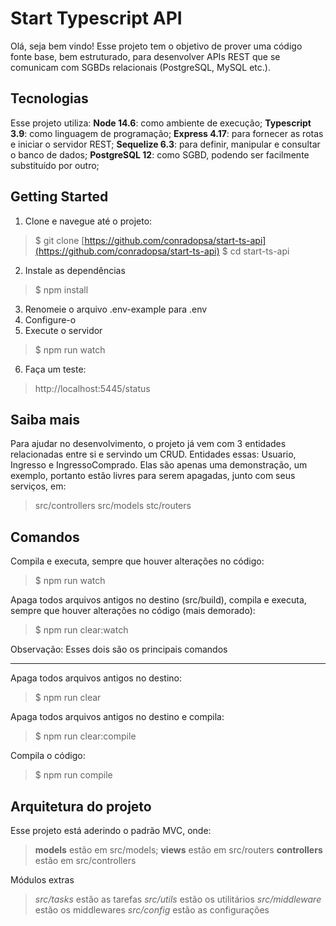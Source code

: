 # Start Typescript API

Olá, seja bem vindo! Esse projeto tem o objetivo de prover uma código fonte base, bem estruturado, para desenvolver APIs REST que se comunicam com SGBDs relacionais (PostgreSQL, MySQL etc.).

## Tecnologias

Esse projeto utiliza:
**Node 14.6**: como ambiente de execução;
**Typescript 3.9**: como linguagem de programação;
**Express 4.17**: para fornecer as rotas e iniciar o servidor REST;
**Sequelize 6.3**: para definir, manipular e consultar o banco de dados;
**PostgreSQL 12**: como SGBD, podendo ser facilmente substituído por outro;
<!--- **Swagger**: para documentar as rotas; --->


## Getting Started
1. Clone e navegue até o projeto:
>$ git clone [https://github.com/conradopsa/start-ts-api](https://github.com/conradopsa/start-ts-api)
>$ cd start-ts-api
2. Instale as dependências
>$ npm install
3. Renomeie o arquivo .env-example para .env
4. Configure-o
5. Execute o servidor
>$ npm run watch
6. Faça um teste:
> http://localhost:5445/status

## Saiba mais

Para ajudar no desenvolvimento, o projeto já vem com 3 entidades relacionadas entre si e servindo um CRUD. Entidades essas: Usuario, Ingresso e IngressoComprado. Elas são apenas uma demonstração, um exemplo, portanto estão livres para serem apagadas, junto com seus serviços, em:
> src/controllers
> src/models
> stc/routers

## Comandos
Compila e executa, sempre que houver alterações no código:
> $ npm run watch
 
Apaga todos arquivos antigos no destino (src/build), compila e executa, sempre que houver alterações no código (mais demorado):
> $ npm run clear:watch

Observação: Esses dois são os principais comandos

---
Apaga todos arquivos antigos no destino:
> $ npm run clear

Apaga todos arquivos antigos no destino e compila:
> $ npm run clear:compile

Compila o código:
> $ npm run compile

## Arquitetura do projeto
Esse projeto está aderindo o padrão MVC, onde:
>**models** estão em src/models;
>**views** estão em src/routers
>**controllers** estão em src/controllers

Módulos extras
> *src/tasks* estão as tarefas
> *src/utils*  estão os utilitários
> *src/middleware* estão os middlewares
> *src/config* estão as configurações